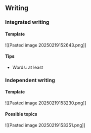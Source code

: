 ## Writing
### Integrated writing
#### Template
![[Pasted image 20250219152643.png]]
#### Tips
- Words: at least 
### Independent writing
#### Template
![[Pasted image 20250219153230.png]]
#### Possible topics
![[Pasted image 20250219153351.png]]